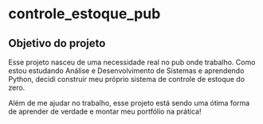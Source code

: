 # controle_estoque_pub
## Objetivo do projeto

Esse projeto nasceu de uma necessidade real no pub onde trabalho. Como estou estudando Análise e Desenvolvimento de Sistemas e aprendendo Python, decidi construir meu próprio sistema de controle de estoque do zero.

Além de me ajudar no trabalho, esse projeto está sendo uma ótima forma de aprender de verdade e montar meu portfólio na prática!
